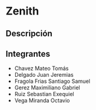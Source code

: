 # Zenith

## Descripción

## Integrantes
- Chavez Mateo Tomás
- Delgado Juan Jeremias
- Fragola Frias Santiago Samuel
- Gerez Maximiliano Gabriel
- Ruiz Sebastian Exequiel
- Vega Miranda Octavio
